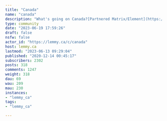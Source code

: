 ```yaml
---
title: "Canada" 
name: "canada"
description: "What's going on Canada?[Partnered Matrix/Element](https://matrix.to/#/%23beehaw:matrix.org)[Partnered Discord, specifically 'Lobby'](https://discord.gg/gEWcR7w4TW)---### Provincial Communities**Ontario*** [*!ontario@lemmy.ca*](/c/ontario@lemmy.ca)**Québec*** [*!quebec@lemmy.ca*](/c/quebec@lemmy.ca)**British Columbia:*** [*!britishcolumbia@lemmy.ca*](/c/britishcolumbia@lemmy.ca)**Alberta:*** [*!alberta@lemmy.ca*](/c/alberta@lemmy.ca)**Nova Scotia:*** [*!nova_scotia_general@lemmy.ca*](/c/nova_scotia_general@lemmy.ca)* [*!novascotia@lemmy.ca*](/c/novascotia@lemmy.ca)**New Brunswick / Nouveau-Brunswick:*** [*!newbrunswick@lemmy.ca*](/c/newbrunswick@lemmy.ca)**Newfoundland and Labrador:*** [*!newfoundland@lemmy.ca*](/c/newfoundland@lemmy.ca)**Prince Edward Island:*** [*!pei@lemmy.ca*](/c/pei@lemmy.ca)**Manitoba:*** [*!manitoba@lemmy.ca*](/c/manitoba@lemmy.ca)**Saskatchewan:*** [*!sask@lemmy.ca*](/c/sask@lemmy.ca)"
type: community
date: "2023-06-19 17:59:26"
draft: false
nsfw: false
actor_id: "https://lemmy.ca/c/canada"
host: lemmy.ca
lastmod: "2023-06-13 09:29:04"
published: "2020-12-14 00:45:17"
subscribers: 2302
posts: 318
comments: 1247
weight: 318
dau: 69
wau: 209
mau: 230
instances:
- "lemmy_ca"
tags: 
- "lemmy_ca"

---
```

